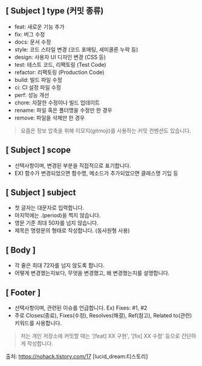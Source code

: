 ## [ Subject ] type (커밋 종류)

- feat: 새로운 기능 추가
- fix: 버그 수정
- docs: 문서 수정
- style: 코드 스타일 변경 (코드 포매팅, 세미콜론 누락 등)
- design: 사용자 UI 디자인 변경 (CSS 등)
- test: 테스트 코드, 리팩토링 (Test Code)
- refactor: 리팩토링 (Production Code)
- build: 빌드 파일 수정
- ci: CI 설정 파일 수정
- perf: 성능 개선
- chore: 자잘한 수정이나 빌드 업데이트
- rename: 파일 혹은 폴더명을 수정만 한 경우
- remove: 파일을 삭제만 한 경우

> 요즘은 정보 압축을 위해 이모지(gitmoji)를 사용하는 커밋 컨벤션도 있습니다.

## [ Subject ] scope

- 선택사항이며, 변경된 부분을 직접적으로 표기합니다.
- EX) 함수가 변경되었으면 함수명, 메소드가 추가되었으면 클래스명 기입 등

## [ Subject ] subject

- 첫 글자는 대문자로 입력합니다.
- 마지막에는 .(period)을 찍지 않습니다.
- 영문 기준 최대 50자를 넘지 않습니다.
- 제목은 명령문의 형태로 작성합니다. (동사원형 사용)

## [ Body ]

- 각 줄은 최대 72자를 넘지 않도록 합니다.
- 어떻게 변경했는지보다, 무엇을 변경했고, 왜 변경했는지를 설명합니다.

## [ Footer ]

- 선택사항이며, 관련된 이슈를 언급합니다. Ex) Fixes: #1, #2
- 주로 Closes(종료), Fixes(수정), Resolves(해결), Ref(참고), Related to(관련) 키워드를 사용합니다.

> 저는 개인 저장소에 커밋할 때는 '[feat] XX 구현', '[fix] XX 수정' 등으로 간단하게 작성합니다.

출처: https://nohack.tistory.com/17 [lucid_dream:티스토리]
